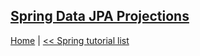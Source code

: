 ## [Spring Data JPA Projections](./spring-data-jPA-projections.md)



[Home](./../../README.md) 
| [<< Spring tutorial list](./../tutorials.md) 
